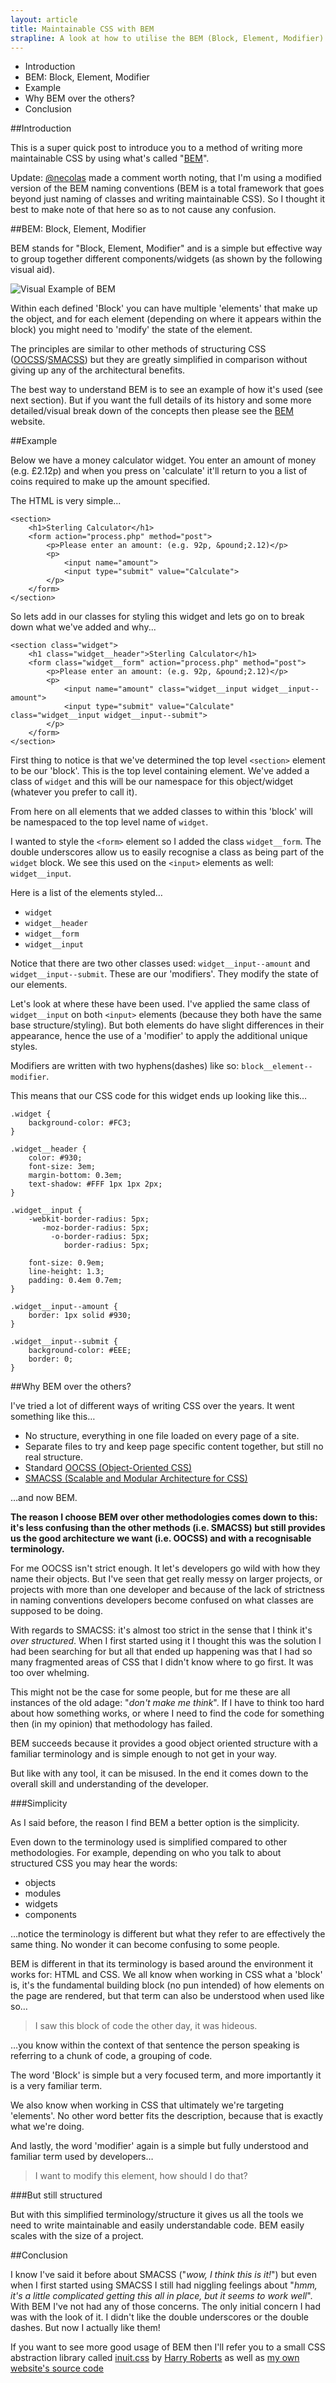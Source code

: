 ```yaml
---
layout: article
title: Maintainable CSS with BEM
strapline: A look at how to utilise the BEM (Block, Element, Modifier) methodology for writing simple but structured and maintainable CSS.
---
```


* Introduction
* BEM: Block, Element, Modifier
* Example
* Why BEM over the others?
* Conclusion

##Introduction

This is a super quick post to introduce you to a method of writing more maintainable CSS by using what's called "[BEM](http://bem.info)".

Update: [@necolas](http://twitter.com/necolas) made a comment worth noting, that I'm using a modified version of the BEM naming conventions (BEM is a total framework that goes beyond just naming of classes and writing maintainable CSS). So I thought it best to make note of that here so as to not cause any confusion.

##BEM: Block, Element, Modifier

BEM stands for "Block, Element, Modifier" and is a simple but effective way to group together different components/widgets (as shown by the following visual aid).

![Visual Example of BEM](http://www.integralist.co.uk/Assets/Images/BEM.png)

Within each defined 'Block' you can have multiple 'elements' that make up the object, and for each element (depending on where it appears within the block) you might need to 'modify' the state of the element.

The principles are similar to other methods of structuring CSS ([OOCSS](https://github.com/stubbornella/oocss/wiki)/[SMACSS](http://smacss.com)) but they are greatly simplified in comparison without giving up any of the architectural benefits.

The best way to understand BEM is to see an example of how it's used (see next section). But if you want the full details of its history and some more detailed/visual break down of the concepts then please see the [BEM](http://bem.info) website.

##Example

Below we have a money calculator widget. You enter an amount of money (e.g. £2.12p) and when you press on 'calculate' it'll return to you a list of coins required to make up the amount specified.

The HTML is very simple...

    <section>
        <h1>Sterling Calculator</h1>
        <form action="process.php" method="post">
            <p>Please enter an amount: (e.g. 92p, &pound;2.12)</p>
            <p>
                <input name="amount"> 
                <input type="submit" value="Calculate">
            </p>
        </form>
    </section>

So lets add in our classes for styling this widget and lets go on to break down what we've added and why...

    <section class="widget">
        <h1 class="widget__header">Sterling Calculator</h1>
        <form class="widget__form" action="process.php" method="post">
            <p>Please enter an amount: (e.g. 92p, &pound;2.12)</p>
            <p>
                <input name="amount" class="widget__input widget__input--amount"> 
                <input type="submit" value="Calculate" class="widget__input widget__input--submit">
            </p>
        </form>
    </section>

First thing to notice is that we've determined the top level `<section>` element to be our 'block'. This is the top level containing element. We've added a class of `widget` and this will be our namespace for this object/widget (whatever you prefer to call it).

From here on all elements that we added classes to within this 'block' will be namespaced to the top level name of `widget`.

I wanted to style the `<form>` element so I added the class `widget__form`. The double underscores allow us to easily recognise a class as being part of the `widget` block. We see this used on the `<input>` elements as well: `widget__input`.

Here is a list of the elements styled…

* `widget`
* `widget__header`
* `widget__form`
* `widget__input`

Notice that there are two other classes used: `widget__input--amount` and `widget__input--submit`. These are our 'modifiers'. They modify the state of our elements.

Let's look at where these have been used. I've applied the same class of `widget__input` on both `<input>` elements (because they both have the same base structure/styling). But both elements do have slight differences in their appearance, hence the use of a 'modifier' to apply the additional unique styles. 

Modifiers are written with two hyphens(dashes) like so: `block__element--modifier`.

This means that our CSS code for this widget ends up looking like this…

    .widget {
        background-color: #FC3;
    }

    .widget__header {
        color: #930;
        font-size: 3em;
        margin-bottom: 0.3em;
        text-shadow: #FFF 1px 1px 2px;
    }

    .widget__input {
        -webkit-border-radius: 5px;
           -moz-border-radius: 5px;
             -o-border-radius: 5px;
                border-radius: 5px;

        font-size: 0.9em;
        line-height: 1.3;
        padding: 0.4em 0.7em;
    }

    .widget__input--amount {
        border: 1px solid #930;
    }

    .widget__input--submit {
        background-color: #EEE;
        border: 0;
    }

##Why BEM over the others?

I've tried a lot of different ways of writing CSS over the years. It went something like this…

* No structure, everything in one file loaded on every page of a site.
* Separate files to try and keep page specific content together, but still no real structure.
* Standard [OOCSS (Object-Oriented CSS)](https://github.com/stubbornella/oocss/wiki)
* [SMACSS (Scalable and Modular Architecture for CSS)](http://smacss.com)

…and now BEM.

**The reason I choose BEM over other methodologies comes down to this: it's less confusing than the other methods (i.e. SMACSS) but still provides us the good architecture we want (i.e. OOCSS) and with a recognisable terminology.**

For me OOCSS isn't strict enough. It let's developers go wild with how they name their objects. But I've seen that get really messy on larger projects, or projects with more than one developer and because of the lack of strictness in naming conventions developers become confused on what classes are supposed to be doing.

With regards to SMACSS: it's almost too strict in the sense that I think it's *over structured*. When I first started using it I thought this was the solution I had been searching for but all that ended up happening was that I had so many fragmented areas of CSS that I didn't know where to go first. It was too over whelming.

This might not be the case for some people, but for me these are all instances of the old adage: "*don't make me think*". If I have to think too hard about how something works, or where I need to find the code for something then (in my opinion) that methodology has failed.

BEM succeeds because it provides a good object oriented structure with a familiar terminology and is simple enough to not get in your way.

But like with any tool, it can be misused. In the end it comes down to the overall skill and understanding of the developer.

###Simplicity

As I said before, the reason I find BEM a better option is the simplicity. 

Even down to the terminology used is simplified compared to other methodologies. For example, depending on who you talk to about structured CSS you may hear the words: 

* objects
* modules
* widgets
* components

…notice the terminology is different but what they refer to are effectively the same thing. No wonder it can become confusing to some people.

BEM is different in that its terminology is based around the environment it works for: HTML and CSS. We all know when working in CSS what a 'block' is, it's the fundamental building block (no pun intended) of how elements on the page are rendered, but that term can also be understood when used like so… 

> I saw this block of code the other day, it was hideous.

…you know within the context of that sentence the person speaking is referring to a chunk of code, a grouping of code.

The word 'Block' is simple but a very focused term, and more importantly it is a very familiar term. 

We also know when working in CSS that ultimately we're targeting 'elements'. No other word better fits the description, because that is exactly what we're doing.

And lastly, the word 'modifier' again is a simple but fully understood and familiar term used by developers… 

> I want to modify this element, how should I do that?

###But still structured

But with this simplified terminology/structure it gives us all the tools we need to write maintainable and easily understandable code. BEM easily scales with the size of a project.

##Conclusion

I know I've said it before about SMACSS ("*wow, I think this is it!*") but even when I first started using SMACSS I still had niggling feelings about "*hmm, it's a little complicated getting this all in place, but it seems to work well*". With BEM I've not had any of those concerns. The only initial concern I had was with the look of it. I didn't like the double underscores or the double dashes. But now I actually like them!

If you want to see more good usage of BEM then I'll refer you to a small CSS abstraction library called [inuit.css](https://github.com/csswizardry/inuit.css) by [Harry Roberts](http://csswizardry.com/) as well as [my own website's source code](https://github.com/Integralist/integralist.github.com)